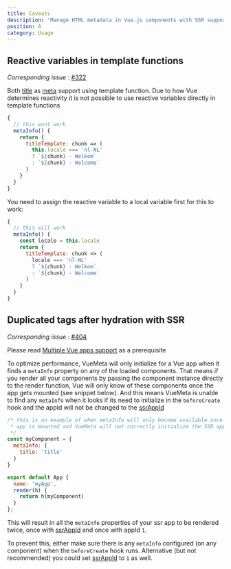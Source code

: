 ```yaml
---
title: Caveats
description: 'Manage HTML metadata in Vue.js components with SSR support for Nuxt.js!'
position: 8
category: Usage
---
```


## Reactive variables in template functions

_Corresponding issue_ : [#322](https://github.com/nuxt/vue-meta/issues/322)

Both [title](/api/metainfo-properties#title) as [meta](/api/metainfo-properties#meta) support using template function.
Due to how Vue determines reactivity it is not possible to use reactive variables directly in template functions

```js
{
  // this wont work
  metaInfo() {
    return {
      titleTemplate: chunk => (
        this.locale === 'nl-NL'
        ? `${chunk} - Welkom`
        : `${chunk} - Welcome`
      )
    }
  }
}
```

You need to assign the reactive variable to a local variable first for this to work:

```js
{
  // this will work
  metaInfo() {
    const locale = this.locale
    return {
      titleTemplate: chunk => (
        locale === 'nl-NL'
        ? `${chunk} - Welkom`
        : `${chunk} - Welcome`
      )
    }
  }
}
```

## Duplicated tags after hydration with SSR

_Corresponding issue_ : [#404](https://github.com/nuxt/vue-meta/issues/404)

<alert type="info">
  
  Please read [Multiple Vue apps support](/usage/multiple-apps#ssr) as a prerequisite

</alert>

To optimize performance, VueMeta will only initialize for a Vue app when it finds a `metaInfo` property on any of the loaded components. That means if you render all your components by passing the component instance directly to the render function, Vue will only know of these components once the app gets mounted (see snippet below). And this means VueMeta is unable to find any `metaInfo` when it looks if its need to initialize in the `beforeCreate` hook and the appId will not be changed to the [ssrAppId](/api/plugin-options#ssrappid)

```js
/* this is an example of when metaInfo will only become available once the
 * app is mounted and VueMeta will not correctly initialize the SSR app
 */
const myComponent = {
  metaInfo: {
    title: 'title'
  }
}

export default App {
  name: 'myApp',
  render(h) {
    return h(myComponent)
  }
};
```

This will result in all the `metaInfo` properties of your ssr app to be rendered twice, once with [ssrAppId](/api/plugin-options#ssrappid) and once with appId `1`.

To prevent this, either make sure there is any `metaInfo` configured (on any component) when the `beforeCreate` hook runs. Alternative (but not recommended) you could set [ssrAppId](/api/plugin-options#ssrappid) to `1` as well.

